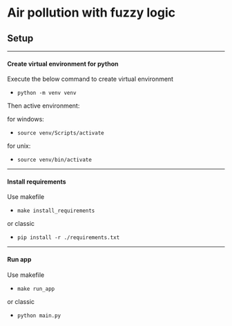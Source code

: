 # Air pollution with fuzzy logic

## Setup

-----------------------------------------------------------------
#### Create virtual environment for python
Execute the below command to create virtual environment
- ``` python -m venv venv ```

Then active environment:

for windows:
- ```source venv/Scripts/activate```

for unix:
- ```source venv/bin/activate```
-----------------------------------------------------------------
#### Install requirements
Use makefile
- ```make install_requirements```

or classic
- ```pip install -r ./requirements.txt```
-----------------------------------------------------------------
#### Run app
Use makefile
- ```make run_app```

or classic
- ```python main.py```
